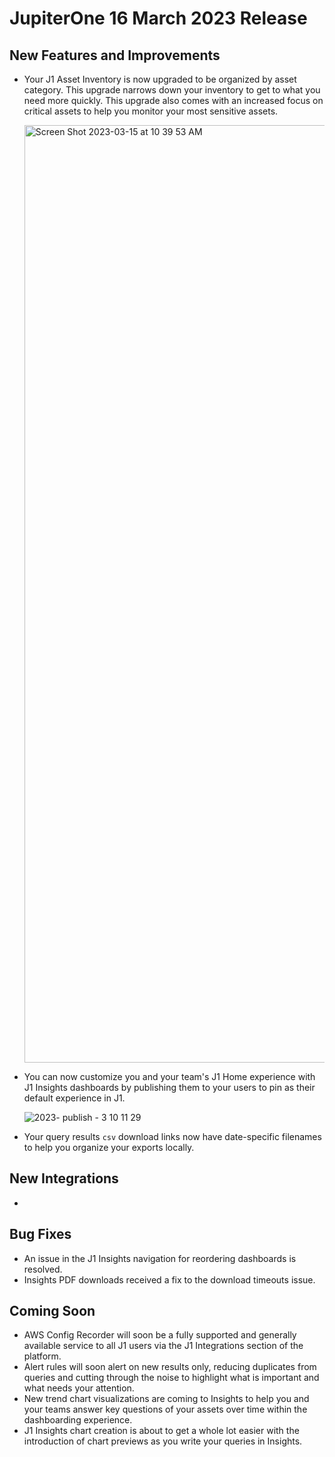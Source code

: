 # JupiterOne 16 March 2023 Release

## New Features and Improvements
- Your J1 Asset Inventory is now upgraded to be organized by asset category. This upgrade narrows down your inventory to get to what you need more quickly. This upgrade also comes with an increased focus on critical assets to help you monitor your most sensitive assets.


  <img width="1500" alt="Screen Shot 2023-03-15 at 10 39 53 AM" src="https://user-images.githubusercontent.com/112508192/225382210-204da65e-0994-41a9-9ab9-52187087063c.png">

  

- You can now customize you and your team's J1 Home experience with J1 Insights dashboards by publishing them to your users to pin as their default experience in J1. 


  ![2023- publish - 3 10 11 29](https://user-images.githubusercontent.com/112508192/225382253-aca6d9b5-a75d-4d4a-ad8d-cc595a15ff7d.gif)

  

- Your query results `csv` download links now have date-specific filenames to help you organize your exports locally. 

  


## New Integrations

- 

## Bug Fixes
- An issue in the J1 Insights navigation for reordering dashboards is resolved. 
- Insights PDF downloads received a fix to the download timeouts issue. 

## Coming Soon
- AWS Config Recorder will soon be a fully supported and generally available service to all J1 users via the J1 Integrations section of the platform.
- Alert rules will soon alert on new results only, reducing duplicates from queries and cutting through the noise to highlight what is important and what needs your attention. 
- New trend chart visualizations are coming to Insights to help you and your teams answer key questions of your assets over time within the dashboarding experience. 
- J1 Insights chart creation is about to get a whole lot easier with the introduction of chart previews as you write your queries in Insights. 
